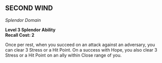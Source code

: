 ## SECOND WIND  
_Splendor Domain_

**Level 3 Splendor Ability**  
**Recall Cost: 2**  

Once per rest, when you succeed on an attack against an adversary, you can clear 3 Stress or a Hit Point. On a success with Hope, you also clear 3 Stress or a Hit Point on an ally within Close range of you.

